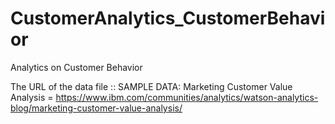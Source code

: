# CustomerAnalytics_CustomerBehavior
Analytics on Customer Behavior

The URL of the data file ::
SAMPLE DATA: Marketing Customer Value Analysis = https://www.ibm.com/communities/analytics/watson-analytics-blog/marketing-customer-value-analysis/
